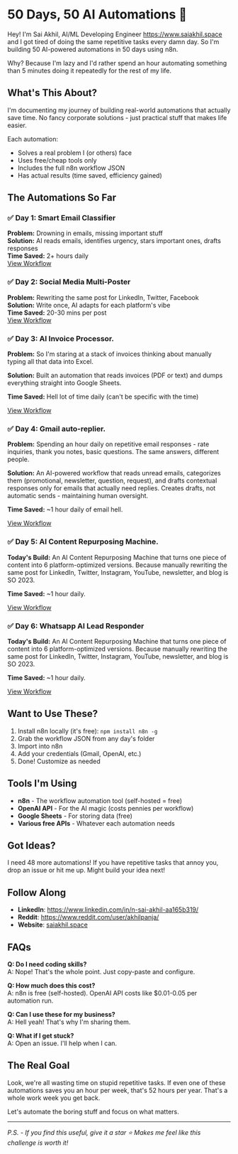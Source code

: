 # 50 Days, 50 AI Automations 🚀

Hey! I'm Sai Akhil, AI/ML Developing Engineer https://www.saiakhil.space and I got tired of doing the same repetitive tasks every damn day. So I'm building 50 AI-powered automations in 50 days using n8n.

Why? Because I'm lazy and I'd rather spend an hour automating something than 5 minutes doing it repeatedly for the rest of my life.

## What's This About?

I'm documenting my journey of building real-world automations that actually save time. No fancy corporate solutions - just practical stuff that makes life easier.

Each automation:
- Solves a real problem I (or others) face
- Uses free/cheap tools only
- Includes the full n8n workflow JSON
- Has actual results (time saved, efficiency gained)

## The Automations So Far

### ✅ Day 1: Smart Email Classifier
**Problem:** Drowning in emails, missing important stuff  
**Solution:** AI reads emails, identifies urgency, stars important ones, drafts responses  
**Time Saved:** 2+ hours daily  
[View Workflow](https://github.com/SaiAkhil066/n8n_50-50_challenge/blob/main/Day1_Smart_Email_Classifier.json)

### ✅ Day 2: Social Media Multi-Poster  
**Problem:** Rewriting the same post for LinkedIn, Twitter, Facebook  
**Solution:** Write once, AI adapts for each platform's vibe  
**Time Saved:** 20-30 mins per post  
[View Workflow](https://github.com/SaiAkhil066/n8n_50-50_challenge/blob/main/Day2_Social_media_Multi_Posting_.json)

### ✅ Day 3: AI Invoice Processor.
**Problem:** So I'm staring at a stack of invoices thinking about manually typing all that data into Excel.

**Solution:** Built an automation that reads invoices (PDF or text) and dumps everything straight into Google Sheets.

**Time Saved:** Hell lot of time daily (can't be specific with the time)

[View Workflow](https://github.com/SaiAkhil066/n8n_50-50_challenge/blob/main/Day3_AI_Invoice_Processor.json)

### ✅ Day 4: Gmail auto-replier.
**Problem:** Spending an hour daily on repetitive email responses - rate inquiries, thank you notes, basic questions. The same answers, different people.

**Solution:** An AI-powered workflow that reads unread emails, categorizes them (promotional, newsletter, question, request), and drafts contextual responses only for emails that actually need replies. Creates drafts, not automatic sends - maintaining human oversight.

**Time Saved:** ~1 hour daily of email hell.

[View Workflow](https://github.com/SaiAkhil066/n8n_50-50_challenge/blob/main/Day_4__Gmail_Auto_Replier.json)

### ✅ Day 5: AI Content Repurposing Machine.
**Today's Build:** An AI Content Repurposing Machine that turns one piece of content into 6 platform-optimized versions. Because manually rewriting the same post for LinkedIn, Twitter, Instagram, YouTube, newsletter, and blog is SO 2023.

**Time Saved:** ~1 hour daily.

[View Workflow](https://github.com/SaiAkhil066/n8n_50-50_challenge/blob/main/Day_5__AI_Content_Repurposing_Machine.json)

### ✅ Day 6: Whatsapp AI Lead Responder
**Today's Build:** An AI Content Repurposing Machine that turns one piece of content into 6 platform-optimized versions. Because manually rewriting the same post for LinkedIn, Twitter, Instagram, YouTube, newsletter, and blog is SO 2023.

**Time Saved:** ~1 hour daily.

[View Workflow](https://github.com/SaiAkhil066/n8n_50-50_challenge/blob/main/Day_5__AI_Content_Repurposing_Machine.json)


## Want to Use These?

1. Install n8n locally (it's free): `npm install n8n -g`
2. Grab the workflow JSON from any day's folder
3. Import into n8n
4. Add your credentials (Gmail, OpenAI, etc.)
5. Done! Customize as needed

## Tools I'm Using

- **n8n** - The workflow automation tool (self-hosted = free)
- **OpenAI API** - For the AI magic (costs pennies per workflow)
- **Google Sheets** - For storing data (free)
- **Various free APIs** - Whatever each automation needs

## Got Ideas?

I need 48 more automations! If you have repetitive tasks that annoy you, drop an issue or hit me up. Might build your idea next!

## Follow Along

- **LinkedIn**: https://www.linkedin.com/in/n-sai-akhil-aa165b319/
- **Reddit**: https://www.reddit.com/user/akhilpanja/
- **Website**: [saiakhil.space](https://saiakhil.space)

## FAQs

**Q: Do I need coding skills?**  
A: Nope! That's the whole point. Just copy-paste and configure.

**Q: How much does this cost?**  
A: n8n is free (self-hosted). OpenAI API costs like $0.01-0.05 per automation run.

**Q: Can I use these for my business?**  
A: Hell yeah! That's why I'm sharing them.

**Q: What if I get stuck?**  
A: Open an issue. I'll help when I can.

## The Real Goal

Look, we're all wasting time on stupid repetitive tasks. If even one of these automations saves you an hour per week, that's 52 hours per year. That's a whole work week you get back.

Let's automate the boring stuff and focus on what matters.

---

*P.S. - If you find this useful, give it a star ⭐ Makes me feel like this challenge is worth it!*
